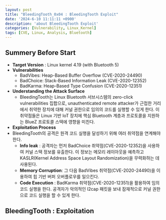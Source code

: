 ```yaml
---
layout: post
title: "BleedingTooth_0x04 : BleedingTooth Exploit"
date: '2024-6-10 11:11:11 +0900'
description: 'about BleedingTooth Exploit'
categories: [Vulnerability, Linux_Kernel]
tags: [CVE, Linux, Analysis, Bluetooth]
---
```


## **Summery Before Start**
* **Target Version** : Linux kernel 4.19 (with Bluetooth 5)
* **Vulnerabilities**
    * BadVibes: Heap-Based Buffer Overflow (CVE-2020-24490)
    * BadChoice: Stack-Based Information Leak (CVE-2020-12352)
    * BadKarma: Heap-Based Type Confusion (CVE-2020-12351)
* **Understanding the Attack Surface**
    * BleedingTooth는 Linux Bluetooth 서브시스템의 zero-click vulnerabilities 집합으로, unauthenticated remote attacker가 근접한 거리에서 취약한 장치에 대해 커널 권한으로 임의의 코드를 실행할 수 있게 한다. 이 취약점들은 Linux 기반 IoT 장치에 핵심 Bluetooth 계층과 프로토콜을 지원하는 BlueZ 프로토콜 스택에 영향을 미친다.
* **Exploitation Process**
* BleedingTooth의 공격은 원격 코드 실행을 달성하기 위해 여러 취약점을 연계해야 한다.
    * **Info leak** : 공격자는 먼저 BadChoice 취약점(CVE-2020-12352)을 사용하여 커널 스택 정보를 유출한다. 이 정보는 메모리 레이아웃을 예측하고 KASLR(Kernel Address Space Layout Randomization)을 무력화하는 데 사용된다.
    * **Memory Corruption**: 그 다음 BadVibes 취약점(CVE-2020-24490)을 이용하여 힙 기반 버퍼 오버플로우를 일으킨다.
    * **Code Execution** : BadKarma 취약점(CVE-2020-12351)을 활용하여 임의 코드 실행을 한다. 공격자가 악의적인 l2cap 패킷을 보내 잠재적으로 커널 권한으로 코드 실행을 할 수 있게 한다.

## **BleedingTooth : Exploitation**